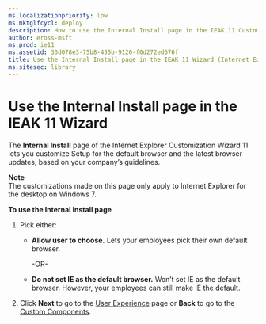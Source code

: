 ```yaml
---
ms.localizationpriority: low
ms.mktglfcycl: deploy
description: How to use the Internal Install page in the IEAK 11 Customization Wizard to customize Setup for the default browser and the latest browser updates.
author: eross-msft
ms.prod: ie11
ms.assetid: 33d078e3-75b8-455b-9126-f0d272ed676f
title: Use the Internal Install page in the IEAK 11 Wizard (Internet Explorer Administration Kit 11 for IT Pros)
ms.sitesec: library
---
```



# Use the Internal Install page in the IEAK 11 Wizard
The **Internal Install** page of the Internet Explorer Customization Wizard 11 lets you customize Setup for the default browser and the latest browser updates, based on your company’s guidelines.

**Note**<br>The customizations made on this page only apply to Internet Explorer for the desktop on Windows 7.

**To use the Internal Install page**

1.  Pick either:

    -   **Allow user to choose.** Lets your employees pick their own default browser.<p>-OR-<p>

    -   **Do not set IE as the default browser.** Won’t set IE as the default browser. However, your employees can still make IE the default.

2.  Click **Next** to go to the [User Experience](user-experience-ieak11-wizard.md) page or **Back** to go to the [Custom Components](custom-components-ieak11-wizard.md).

 

 





